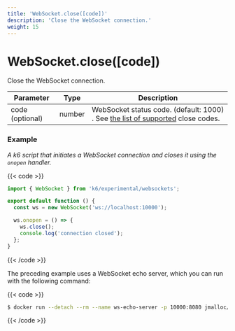 ```yaml
---
title: 'WebSocket.close([code])'
description: 'Close the WebSocket connection.'
weight: 15
---
```


# WebSocket.close([code])

Close the WebSocket connection.

| Parameter       | Type   | Description                                                                                                                                         |
| --------------- | ------ | --------------------------------------------------------------------------------------------------------------------------------------------------- |
| code (optional) | number | WebSocket status code. (default: 1000) . See [the list of supported](https://developer.mozilla.org/en-US/docs/Web/API/CloseEvent/code) close codes. |

### Example

_A k6 script that initiates a WebSocket connection and closes it using the `onopen` handler._

{{< code >}}

```javascript
import { WebSocket } from 'k6/experimental/websockets';

export default function () {
  const ws = new WebSocket('ws://localhost:10000');

  ws.onopen = () => {
    ws.close();
    console.log('connection closed');
  };
}
```

{{< /code >}}

The preceding example uses a WebSocket echo server, which you can run with the following command:

{{< code >}}

```bash
$ docker run --detach --rm --name ws-echo-server -p 10000:8080 jmalloc/echo-server
```

{{< /code >}}
